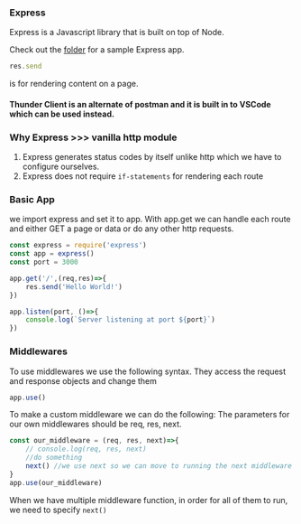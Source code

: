 ### Express

Express is a Javascript library that is built on top of Node.

Check out the [folder](express) for a sample Express app.


```node.js
res.send
```

is for rendering content on a page.

#### Thunder Client is an alternate of postman and it is built in to VSCode which can be used instead.

### Why Express >>> vanilla http module

1. Express generates status codes by itself unlike http which we have to configure ourselves.
2. Express does not require `if-statements` for rendering each route



### Basic App
we import express and set it to app.
With app.get we can handle each route and either GET a page or data or do any other http requests.

```js
const express = require('express')
const app = express()
const port = 3000

app.get('/',(req,res)=>{
    res.send('Hello World!')
})

app.listen(port, ()=>{
    console.log(`Server listening at port ${port}`)
})
```

### Middlewares

To use middlewares we use the following syntax. They access the request and response objects and change them
```js
app.use()
```

To make a custom middleware we can do the following:
The parameters for our own middlewares should be req, res, next.

```js
const our_middleware = (req, res, next)=>{
    // console.log(req, res, next)
    //do something
    next() //we use next so we can move to running the next middleware
}
app.use(our_middleware)
```

When we have multiple middleware function, in order for all of them to run, we need to specify `next()`